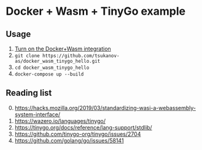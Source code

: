 # Docker + Wasm + TinyGo example

## Usage
1. [Turn on the Docker+Wasm integration](https://docs.docker.com/desktop/wasm/#turn-on-the-dockerwasm-integration)
2. `git clone https://github.com/tsukanov-as/docker_wasm_tinygo_hello.git`
3. `cd docker_wasm_tinygo_hello`
4. `docker-compose up --build`

## Reading list
0. https://hacks.mozilla.org/2019/03/standardizing-wasi-a-webassembly-system-interface/
1. https://wazero.io/languages/tinygo/
2. https://tinygo.org/docs/reference/lang-support/stdlib/
3. https://github.com/tinygo-org/tinygo/issues/2704
4. https://github.com/golang/go/issues/58141
